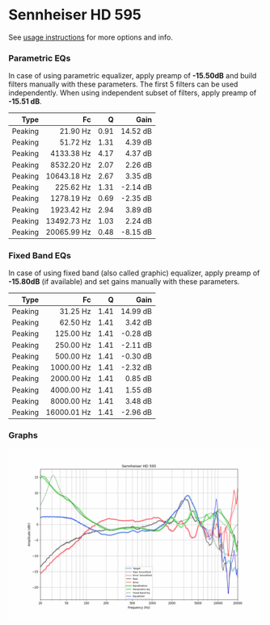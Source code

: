 # Sennheiser HD 595
See [usage instructions](https://github.com/jaakkopasanen/AutoEq#usage) for more options and info.

### Parametric EQs
In case of using parametric equalizer, apply preamp of **-15.50dB** and build filters manually
with these parameters. The first 5 filters can be used independently.
When using independent subset of filters, apply preamp of **-15.51 dB**.

| Type    | Fc          |    Q | Gain     |
|--------:|------------:|-----:|---------:|
| Peaking | 21.90 Hz    | 0.91 | 14.52 dB |
| Peaking | 51.72 Hz    | 1.31 | 4.39 dB  |
| Peaking | 4133.38 Hz  | 4.17 | 4.37 dB  |
| Peaking | 8532.20 Hz  | 2.07 | 2.26 dB  |
| Peaking | 10643.18 Hz | 2.67 | 3.35 dB  |
| Peaking | 225.62 Hz   | 1.31 | -2.14 dB |
| Peaking | 1278.19 Hz  | 0.69 | -2.35 dB |
| Peaking | 1923.42 Hz  | 2.94 | 3.89 dB  |
| Peaking | 13492.73 Hz | 1.03 | 2.24 dB  |
| Peaking | 20065.99 Hz | 0.48 | -8.15 dB |

### Fixed Band EQs
In case of using fixed band (also called graphic) equalizer, apply preamp of **-15.80dB**
(if available) and set gains manually with these parameters.

| Type    | Fc          |    Q | Gain     |
|--------:|------------:|-----:|---------:|
| Peaking | 31.25 Hz    | 1.41 | 14.99 dB |
| Peaking | 62.50 Hz    | 1.41 | 3.42 dB  |
| Peaking | 125.00 Hz   | 1.41 | -0.28 dB |
| Peaking | 250.00 Hz   | 1.41 | -2.11 dB |
| Peaking | 500.00 Hz   | 1.41 | -0.30 dB |
| Peaking | 1000.00 Hz  | 1.41 | -2.32 dB |
| Peaking | 2000.00 Hz  | 1.41 | 0.85 dB  |
| Peaking | 4000.00 Hz  | 1.41 | 1.55 dB  |
| Peaking | 8000.00 Hz  | 1.41 | 3.48 dB  |
| Peaking | 16000.01 Hz | 1.41 | -2.96 dB |

### Graphs
![](./Sennheiser%20HD%20595.png)